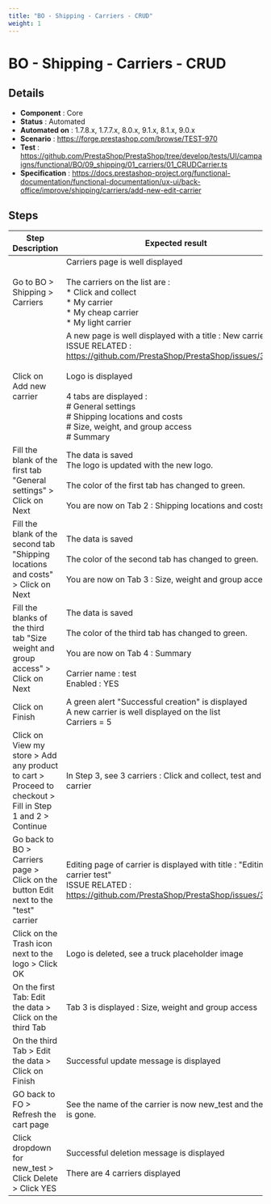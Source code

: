 ```yaml
---
title: "BO - Shipping - Carriers - CRUD"
weight: 1
---
```


# BO - Shipping - Carriers - CRUD
## Details
* **Component** : Core
* **Status** : Automated
* **Automated on** : 1.7.8.x, 1.7.7.x, 8.0.x, 9.1.x, 8.1.x, 9.0.x
* **Scenario** : https://forge.prestashop.com/browse/TEST-970
* **Test** : https://github.com/PrestaShop/PrestaShop/tree/develop/tests/UI/campaigns/functional/BO/09_shipping/01_carriers/01_CRUDCarrier.ts
* **Specification** : https://docs.prestashop-project.org/functional-documentation/functional-documentation/ux-ui/back-office/improve/shipping/carriers/add-new-edit-carrier

## Steps
| Step Description | Expected result |
| ----- | ----- |
| Go to BO > Shipping > Carriers | Carriers page is well displayed <br><br>The carriers on the list are : <br> * Click and collect <br> * My carrier <br> * My cheap carrier <br> * My light carrier |
| Click on Add new carrier | A new page is well displayed with a title : New carrier<br>ISSUE RELATED : https://github.com/PrestaShop/PrestaShop/issues/35951<br><br>Logo is displayed<br><br>4 tabs are displayed :<br> # General settings <br> # Shipping locations and costs <br> # Size, weight, and group access <br> # Summary |
| Fill the blank of the first tab "General settings" > Click on Next | The data is saved<br>The logo is updated with the new logo. <br><br>The color of the first tab has changed to green.<br><br>You are now on Tab 2 : Shipping locations and costs |
| Fill the blank of the second tab "Shipping locations and costs" > Click on Next | The data is saved<br><br>The color of the second tab has changed to green.<br><br>You are now on Tab 3 : Size, weight and group access |
| Fill the blanks of the third tab "Size weight and group access" > Click on Next | The data is saved<br><br>The color of the third tab has changed to green.<br><br>You are now on Tab 4 : Summary<br><br>Carrier name : test<br>Enabled : YES |
| Click on Finish | A green alert "Successful creation" is displayed<br>A new carrier is well displayed on the list<br>Carriers = 5 |
| Click on View my store > Add any product to cart > Proceed to checkout > Fill in Step 1 and 2 > Continue | In Step 3, see 3 carriers : Click and collect, test and My carrier |
| Go back to BO > Carriers page > Click on the button Edit next to the "test" carrier | Editing page of carrier is displayed with title : "Editing carrier test"<br>ISSUE RELATED : https://github.com/PrestaShop/PrestaShop/issues/35951 |
| Click on the Trash icon next to the logo > Click OK | Logo is deleted, see a truck placeholder image |
| On the first Tab: Edit the data > Click on the third Tab | Tab 3 is displayed : Size, weight and group access |
| On the third Tab > Edit the data > Click on Finish | Successful update message is displayed |
| GO back to FO > Refresh the cart page | See the name of the carrier is now new_test and the logo is gone. |
| Click dropdown for new_test > Click Delete > Click YES | Successful deletion message is displayed<br><br>There are 4 carriers displayed |
